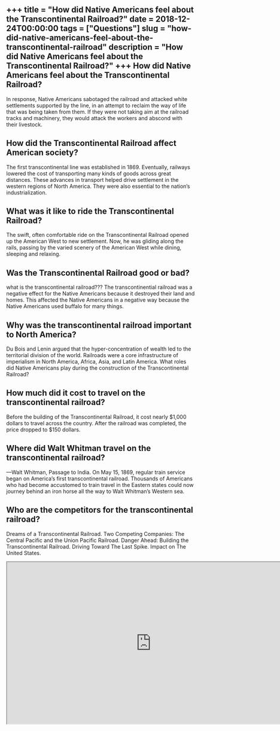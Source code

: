 +++
title = "How did Native Americans feel about the Transcontinental Railroad?"
date = 2018-12-24T00:00:00
tags = ["Questions"]
slug = "how-did-native-americans-feel-about-the-transcontinental-railroad"
description = "How did Native Americans feel about the Transcontinental Railroad?"
+++
How did Native Americans feel about the Transcontinental Railroad?
------------------------------------------------------------------

In response, Native Americans sabotaged the railroad and attacked white settlements supported by the line, in an attempt to reclaim the way of life that was being taken from them. If they were not taking aim at the railroad tracks and machinery, they would attack the workers and abscond with their livestock.

How did the Transcontinental Railroad affect American society?
--------------------------------------------------------------

The first transcontinental line was established in 1869. Eventually, railways lowered the cost of transporting many kinds of goods across great distances. These advances in transport helped drive settlement in the western regions of North America. They were also essential to the nation’s industrialization.

What was it like to ride the Transcontinental Railroad?
-------------------------------------------------------

The swift, often comfortable ride on the Transcontinental Railroad opened up the American West to new settlement. Now, he was gliding along the rails, passing by the varied scenery of the American West while dining, sleeping and relaxing.

Was the Transcontinental Railroad good or bad?
----------------------------------------------

what is the transcontinental railroad??? The transcontinential railroad was a negative effect for the Native Americans because it destroyed their land and homes. This affected the Native Americans in a negative way because the Native Americans used buffalo for many things.

Why was the transcontinental railroad important to North America?
-----------------------------------------------------------------

Du Bois and Lenin argued that the hyper-concentration of wealth led to the territorial division of the world. Railroads were a core infrastructure of imperialism in North America, Africa, Asia, and Latin America. What roles did Native Americans play during the construction of the Transcontinental Railroad?

How much did it cost to travel on the transcontinental railroad?
----------------------------------------------------------------

Before the building of the Transcontinental Railroad, it cost nearly $1,000 dollars to travel across the country. After the railroad was completed, the price dropped to $150 dollars.

Where did Walt Whitman travel on the transcontinental railroad?
---------------------------------------------------------------

—Walt Whitman, Passage to India. On May 15, 1869, regular train service began on America’s first transcontinental railroad. Thousands of Americans who had become accustomed to train travel in the Eastern states could now journey behind an iron horse all the way to Walt Whitman’s Western sea.

Who are the competitors for the transcontinental railroad?
----------------------------------------------------------

Dreams of a Transcontinental Railroad. Two Competing Companies: The Central Pacific and the Union Pacific Railroad. Danger Ahead: Building the Transcontinental Railroad. Driving Toward The Last Spike. Impact on The United States.

<iframe allow="accelerometer; autoplay; clipboard-write; encrypted-media; gyroscope; picture-in-picture" allowfullscreen="" class="__youtube_prefs__  epyt-is-override  no-lazyload" data-no-lazy="1" data-origheight="433" data-origwidth="770" data-skipgform_ajax_framebjll="" height="433" id="_ytid_22475" loading="lazy" src="https://www.youtube.com/embed/TnSdRgdHYqU?enablejsapi=1&autoplay=0&cc_load_policy=0&cc_lang_pref=&iv_load_policy=1&loop=0&modestbranding=0&rel=1&fs=1&playsinline=0&autohide=2&theme=dark&color=red&controls=1&" title="YouTube player" width="770"></iframe>